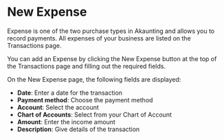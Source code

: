 New Expense
=========

Expense is one of the two purchase types in Akaunting and allows you to record payments. 
All expenses of your business are listed on the Transactions page. 

You can add an Expense by clicking the New Expense button at the top of the Transactions page and filling out the required fields.

On the New Expense page, the following fields are displayed:

- **Date**: Enter a date for the transaction
- **Payment method**: Choose the payment method
- **Account**: Select the account
- **Chart of Accounts**: Select from your Chart of Account
- **Amount**: Enter the income amount
- **Description**: Give details of the transaction
